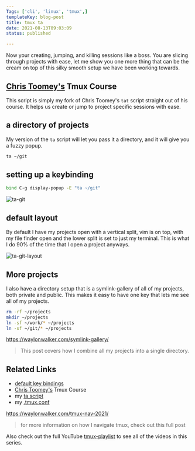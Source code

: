```yaml
---
Tags: ['cli', 'linux', 'tmux',]
templateKey: blog-post
title: tmux ta
date: 2021-08-13T09:03:09
status: published

---
```


Now your creating, jumping, and killing sessions like a boss. You are slicing
through projects with ease, let me show you one more thing that can be the
cream on top of this silky smooth setup we have been working towards.

## [Chris Toomey's](https://twitter.com/christoomey) Tmux Course

This script is simply my fork of Chris Toomey's `tat` script straight out of
his course.  It helps us create or jump to project specific sessions with ease.

## a directory of projects

My version of the `ta` script will let you pass it a directory, and it will
give you a fuzzy popup.

``` bash
ta ~/git
```

## setting up a keybinding

``` bash
bind C-g display-popup -E "ta ~/git"
```

![ta-git](https://images.waylonwalker.com/ta-git.png)

## default layout

By default I have my projects open with a vertical split, vim is on top, with
my file finder open and the lower split is set to just my terminal.  This is
what I do 90% of the time that I open a project anyways.

![ta-git-layout](https://images.waylonwalker.com/ta-git-layout.png)

## More projects

I also have a directory setup that is a symlink-gallery of all of my projects,
both private and public.  This makes it easy to have one key that lets me see
all of my projects.

```bash
rm -rf ~/projects
mkdir ~/projects
ln -sf ~/work/* ~/projects
ln -sf ~/git/* ~/projects
```

https://waylonwalker.com/symlink-gallery/

> This post covers how I combine all my projects into a single directory.

## Related Links

* [default key bindings](https://gist.github.com/mzmonsour/8791835)
* [Chris Toomey's](https://twitter.com/christoomey) Tmux Course
* my [ta script](https://github.com/WaylonWalker/devtainer/blob/main/bin/.local/bin/ta)
* my [.tmux.conf](https://github.com/WaylonWalker/devtainer/blob/main/tmux/.tmux.conf)

https://waylonwalker.com/tmux-nav-2021/

> for more information on how I navigate tmux, check out this full post


Also check out the full YouTube
[tmux-playlist](https://www.youtube.com/playlist?list=PLTRNG6WIHETB4reAxbWza3CZeP9KL6B)
to see all of the videos in this series.



